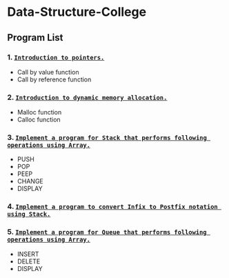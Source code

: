 # Data-Structure-College

## Program List

### 1.  [`Introduction to pointers.`](Practical-01/README.md)
- Call by value function
- Call by reference function
    
### 2.  [`Introduction to dynamic memory allocation.`](Practical-02/README.md)
- Malloc function
- Calloc function

### 3.  [`Implement a program for Stack that performs following operations using Array.`](Practical-03/README.md)
- PUSH
- POP
- PEEP
- CHANGE
- DISPLAY

### 4.  [`Implement a program to convert Infix to Postfix notation using Stack.`](Practical-04/README.md)

### 5. [`Implement a program for Queue that performs following operations using Array.`](Practical-05/README.md)
- INSERT
- DELETE
- DISPLAY
